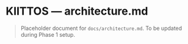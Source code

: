 # KIITTOS — architecture.md
> Placeholder document for `docs/architecture.md`.
> To be updated during Phase 1 setup.
